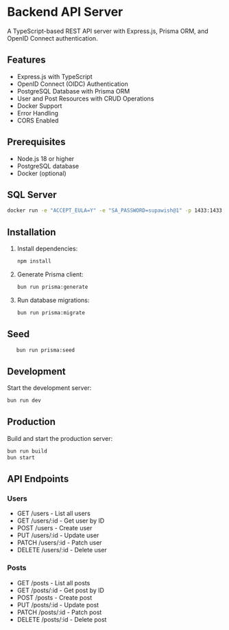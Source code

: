 # Backend API Server

A TypeScript-based REST API server with Express.js, Prisma ORM, and OpenID Connect authentication.

## Features

- Express.js with TypeScript
- OpenID Connect (OIDC) Authentication
- PostgreSQL Database with Prisma ORM
- User and Post Resources with CRUD Operations
- Docker Support
- Error Handling
- CORS Enabled

## Prerequisites

- Node.js 18 or higher
- PostgreSQL database
- Docker (optional)

## SQL Server

```bash
docker run -e "ACCEPT_EULA=Y" -e "SA_PASSWORD=supawish@1" -p 1433:1433 --name sql_server -h sql_server -d mcr.microsoft.com/azure-sql-edge
```

## Installation

1. Install dependencies:

   ```bash
   npm install
   ```

2. Generate Prisma client:

   ```bash
   bun run prisma:generate
   ```

3. Run database migrations:
   ```bash
   bun run prisma:migrate
   ```

## Seed

```bash
   bun run prisma:seed
```

## Development

Start the development server:

```bash
bun run dev
```

## Production

Build and start the production server:

```bash
bun run build
bun start
```

## API Endpoints

### Users

- GET /users - List all users
- GET /users/:id - Get user by ID
- POST /users - Create user
- PUT /users/:id - Update user
- PATCH /users/:id - Patch user
- DELETE /users/:id - Delete user

### Posts

- GET /posts - List all posts
- GET /posts/:id - Get post by ID
- POST /posts - Create post
- PUT /posts/:id - Update post
- PATCH /posts/:id - Patch post
- DELETE /posts/:id - Delete post

